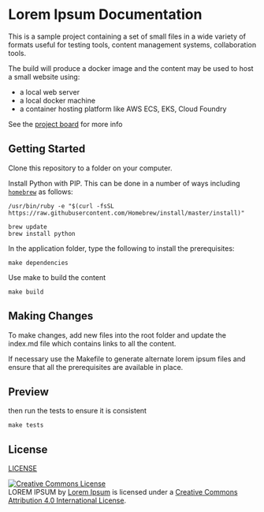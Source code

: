 # Lorem Ipsum Documentation

This is a sample project containing a set of small files in a wide variety of formats useful for testing tools, content management systems, collaboration tools.

The build will produce a docker image and the content may be used to host a small website using:

- a local web server
- a local docker machine
- a container hosting platform like AWS ECS, EKS, Cloud Foundry

See the [project board](https://github.com/dougapd/loremipsum/projects/1?fullscreen=true) for more info

## Getting Started

Clone this repository to a folder on your computer.

Install Python with PIP. This can be done in a number of ways including [`homebrew`](https://brew.sh/) as follows:

```
/usr/bin/ruby -e "$(curl -fsSL https://raw.githubusercontent.com/Homebrew/install/master/install)"

brew update
brew install python
```

In the application folder, type the following to install the prerequisites:

```
make dependencies
```

Use make to build the content

```
make build
```

## Making Changes

To make changes, add new files into the root folder and update the index.md file which contains links to all the content.

If necessary use the Makefile to generate alternate lorem ipsum files and ensure that all the prerequisites are available in place.

## Preview

then run the tests to ensure it is consistent

```
make tests
```

## License

[LICENSE](LICENSE.txt)

<a rel="license" href="http://creativecommons.org/licenses/by/4.0/"><img alt="Creative Commons License" style="border-width:0" src="https://i.creativecommons.org/l/by/4.0/88x31.png" /></a><br /><span xmlns:dct="http://purl.org/dc/terms/" href="http://purl.org/dc/dcmitype/Dataset" property="dct:title" rel="dct:type">LOREM IPSUM</span> by <a xmlns:cc="http://creativecommons.org/ns#" href="https://github.com/dougapd/loremipsum" property="cc:attributionName" rel="cc:attributionURL">Lorem Ipsum</a> is licensed under a <a rel="license" href="http://creativecommons.org/licenses/by/4.0/">Creative Commons Attribution 4.0 International License</a>.
